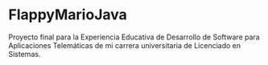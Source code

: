 # FlappyMarioJava
Proyecto final para la Experiencia Educativa de Desarrollo de Software para Aplicaciones Telemáticas de mi carrera universitaria de Licenciado en Sistemas.
